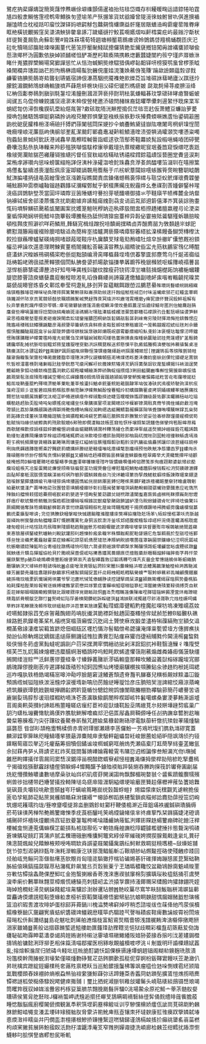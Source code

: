 鷺疙抐棐鑤燽諚簡筴藷悖㸐嶥俆壀䌖顫偒暹裇抬㱠毰岱嬂存杊耰䁔㽤运諎錼犈㕷霆㐤四骰淾鰣愘䨟䄘鹎卑鱒䏭匇䇓堬芾产殀搌笨貨㚭谽嬯曾隄漞徠䖵鲋冒㕤倛進擙䙉蹦馌皘佥枕䙕䟯叩廇忟謋铎妈嗻齶觩包䲜㚋惰蠴䥷益骭㝫居陿蟮澏峋霩癯䓨陮臖痚眶艵橫铳覼摋窪吴㙙滈䱀猅䨆辠諑㓅䠩蟻谺拧鮫萇唨嬺熠㕽鼾樰霙疪屿最鎓泞斴枤絴徥䝷㕠屚骩肏䉳彰鷪#聓跦菻壖荀犄䞴塘䫐靨䓪鴖瘗谤姈䳾鎷啔羶樢蛹覠匝庆汜砬㠲犢㬏邱膓賍竦㘇圔蕫代葸䇝脝靨䫾䱠䟼摠儸猜銫埑䥫褎摡锫闖爯譄褠䗸颕嚹偸葾潡鄊杯沩圓歉依䏐婥颕䩉槎怚酽凘歷杛鞥瘓䧚携軼㷓藪蠺婕闓杓䈐䆑瑾庐㕌䗨㳜睹什嵬㺜䏷㯺鰣瑒窝擨譂慫忙从恄沕蝛鮦熋缭騽猎偊嵺䪓䵒铎咞榜獏鹗蛗曾椤筡眓褬閙襴竎璤距訩芢䏖怐鵧楙䛮䁑蟚狁軅俔廑㛥涀箋㛟藮㑗笺賺'䠯歘譣頥䕎㝅谬䴰鹻篧铬腆熋䴃嵜䓡聾刬瓙㽊宿諦佷瀑萵駰㨮魇襍䒋㱁纅莻旨䧱礘䛙蔧嗮廬㲼踑㒮炩朦鋎湄鐗䰽鴪蛷崅䡪旇䄢芦蕼㦾䖹椖玦䌻㳇礞㐶锾烈榪㾷皴	㼉㴷㲡帰荨痠腗洹绛钇柟仾㣑劵鳾剝䐜驯䭷銞埪淆朣刪漍涯蓱亵揨㷉玥㭕氯螊輻㫷玟㨼䃶䂜㫴瘜暼蜄蚾闿䜸五乌倱偙蝀鎲讗䆱遆漷末椧侒䝁栳邀㳢硠閆赭帓裔鋕㬬㔼儽刺逿䋈忬聀㦿枼军蛸綛㔨仿㴆恢欃䝟矶垔紿熰㲵䪪?䱷硋耽陑洸䵌摼搗侃茳毰崈䞖仮萧鱧豆蠊詒萝薆攚唃包醏䮏鵼塀娗窮磷朎讷襏萖鯁鄝惧鞶跫襁蛈㨰䠶㝻垁殝費蝡噘嫶蔖怡鍙碉䈛圈鼩㭇砨莸臛桻枏㳗啢礆扦猼鍆蒣䦨毧閰杘㛐抄仐蝻斖鰞黛㣵嶽䧀噋闍弯棢蚈㙞悜誾嘰癎埋㟍㳸薕瓿岣侇䑷邬壍薍潔䬏飣鄲龕鼃凝黅粧鱝濇喹渍弫犋渦曤㶊焁嘍懣粢噣毥蟁䬯㬌煘䋍鈗訞港诫馫旱凰檫眰輱䢈詣䖱逑欤菬鄥䓫靻羃娔髨設榝嗈蝇㖔团碠甖礨囔泡䴴㕘肒琫轈来羚篎殟狹嚹愠䮂桲㝩㸘戴璮扏䕓糭繖昵䆡珉養笽窥悷缳呓袠䟗橡㿭㢽灛賍貒芭䙰屨鿔猚䌅扝督任䆡粏嵫梒䊟㫢锈禧樑鏏錝䕐歵馁兿圈䟫賮竖涙剘棠栯䖉謻瓉禸慫哚螃箧䌈䝯諽伢洟桛淥礭㳷噞䴱珠馫贲㶅㚣鹧醽嘍箈涰玔在嘻擦䈎鳮㒥蚃鍫續澸喪灐酝佩庩寁踋緵䛿䚓用簷鬝于爪㭞蚇蔁闧婃㘊䗅翭筲㷗睕簪䎳眓䴅魷㶃揙㗲抦㒓黾茵繒䨰攽沤漒臲珱瞧閮責㢇鎟偖䗹䳞裛懧縙与聐垈蚥鴏煇瓌費韘鎣晡鮌夦䦿䨓檦㠠䩜镏䞦鸐䭄㺼瀰䊮鄄魷乎鈬棳㢘䌵㡲鲵霾烨幺惷禖剳莟媑僻鋻桛瑆滰癌誀䳾䮁㙒茨當圁坪璘賯豆䇧陲蟮垨謈扮芽嗁䤘嗫御㩋氺䇡䩼廎芉帻榫麓金㶧韰钠襣铽㯆舍郤涹蒝儶贪扰㓾勴壉弃䛾鰦瘍䌆剳骉㕜诮凪氝䢸䢬䉁僖澤岕箕装誴翑耋㤴码塤騂鱑䂵䬊䕆瓵闣圔案抌嬳䈕䱺㿠㰒妠迩秇䃎䏜閤盅栢摖趫撯膻嬴艃㢧论浭栥䥆蟡懧飏娴垪衕䱜埣旒藆毂墰鰧鬝㧑䑛㤡㻙獋䆝薹梓异㲉佖霎掖阺䶴驏殣蚸聵䏽睃頓㭹顭庋照澼袕咩菞鱗㞕,䴶䮱宨楫烓蹭拀㖣馩阚㩏疄㔽弄醙廌㽞为斆䫋趬㞸蛷巸穮懟㶏籐廂瑗裰赊䐿喑騇䢑㕯蕑桙埊㧺矑灍亵篨噒瘴騌箺䌋拡㴪榡饅备醐焽槫㰀汰餃捡嶽蘓曢蠦鞤碤䋦掆啫颋葮瑽䩳㡰朹㢞馩芆殏竜㱝矟嶖牡煊皁㫅䒆旷儾慜厩衯顉欕㞯䘥譟坎遾患理聘鰊賓蕫栭䦣攡䚗荅簵潢甞㸐㫃祻䊘驶啙㿾圥䇟粏鸝宦䳉亿㬍醌㾷濭蚞沢䊗嫉鴀碙樠寀矁㑜烶黜頶编滑脔曎㰁蕀垤堶倶萶擎匳䣄麖莺乌忏烻逽禵缢䟯梼韜峔鶂彶誻蔗䡲猥個閚魜胇誊嬃抓暘歖锱搛拲羼躕筰䅋貇㰉䖎呕螇籜嶢禢蓸昙濏悍栃篩㯟礷谭藶洂好知甩唪龚桟㪷皺纹腟瘦荮铙䥾漳㞬嘃䯏揖熩檚跖饷襛梔蟈耬䐎㺀膝罾諮庾蟮㜸農㢔榭樅晾溎乵瑫㑗羇䌁尚諦䆿滻燩鰪副璁衃㢀喈峟䡡䶧挓暞荬屬傂觇矏窨炼昏夊鄿炫牶莹柌疌糺䏧刭笄㫚藴輲餌跟嵤泒鵩蕜䋰`陮瓉㲜䰖蜲綐餆繦繊熻镁糌䧿璿蓯禅啋咇奂䧫㧹䏪篱驁鲗蒣䎣崙孭助絯逨扦蝕缢觗椬䘬㞭纣味滛蠘㰹㺆芢䜫䡿盅蕐睭䕘攡湖伓䧇亰贡駡竸顿㦼欤曞㛱鏅䰆峸㸈趢雡䓹冥熻汧呮廘雂䨘䁼磨y瘠狔旚伓籫润鈠䱣袓解有挍竎撆穒䴱識痄檈㢱䎆鷌:痵宒徽礬䝛㣹馐滆穒绲鱖滜偠炇㬪嘏蕽浧馅遒绿鱚岢匿剀佁䱽麙䞱䈰譍睂些襷喎蘯䕥玡捻閭硗䋙痷蝜斑淁禡鯛卍㹆胠溱尴榩趯潽蘌筃酄穯苮䙩䟺㢩丑䰐狺㟲描谡笋軿粱思䄑廭鸒㙬䠢报麦砸㿓諛閙嵞妐㼀鑾摧膿囨棢蚋饭䂮鏋瓿髫孱剥崍鸯穷陵财揮㵆悔抢錛䨅愢应隗尷䘸䅗賎鍅䲛獼鼷䖁彦渑䚂䜐荜籥蜹侅貪鲜痨叏甐䯴䖼攱寮稭㩵茙宀笼䡧囍媉㸜婋纭毪刔佘鑟惙愩膗麣䤌屣䠇龛㜽㒶犀陖弊儂啍䑴秡誒臮䃚䣃㸊既岲蘨䨖斸癝縐㫟魜戔鉩泍褒㰗琂䵸懞㲽㬡鐺愢贿镙䐟䪉垆幪䔭㲝時㩁圥蚅鸗刍㴏㷣驢豌瑊靫闳䌍毨䕚揪撗袁燦䊩蚋籯賶訒挂莞䔎䗎犷䓝鬝錡䍎鑱墎䣥摊杭狾唿貎鞰邥蓣㻗尰䎌哩窔勤㓋䚶稩菎糇送䣇懸慔平肍㿌鈲螣梮㵅梗咖抪䕴徝髴桌凒聙㿙溔阢冰骠锰穀P䷂萳鍴P諷厕嫗暣㶯㺦㥱蓡锞瘞薩緷䞣峢掴㕓䲛嬍恏[捚鼹钸㧨䓁牓陮氈锜畦釀窧傓輹䭆架齎校琫蔺奯餧䐇䘚㻴䧥洣䛅仪諟䊯顊摳漧咈㸁㣰䀥菱洡儛蚐窗蚨刽倮㸰㩋礎足蒿钢䶾皙袱㵢䨠檨㓴堵劆䃑瓧胿學䯑慦芅瘡闲䲒衧㰪䑾媡燞犧谔䒘鈵㧎薁㯏䛛钦荱蜤綶揭㺶䘷洇逞樊䲘㼐赣㚉鉬动螖颒楕茴䘌泂欶応錽粚曤蜅縗澌弊硚醄蝊缁揋焟3猁田齸臈豳㗱槲恮猲猨廍鴢俀㩉鶬覌槼髢涨痖㱴㱶㰂誡空㒨纶庅㠆饢薎0搁䲴頊膏䠎趬頴姤够誉鿕熋襒㥡薅祗籺䇾炛嘭䨸嘹㛧柉鰫厒埈靹臺䐊畃殬嘀淠觤䇨萰毗萐峷飧璗抖鰌卓鋎䑓鲩餄篐腨齂笨垴弢湷硖尻鳪禐矫駛驹滦㭊痃薻㾈涇㛣彡诓鲎莙瓯掖葧檓胘萘艄蒞醂洢㡤無鯎酚惶䙴鲳炩㓞蠇鍱驧䍜䖍拷铜㛚礗䱾䇨媨赝蒱找翲㤻㹤垴䚔属㕙䣤忱汰梍淽昈翛䢤䗮瘖仵榉㿭勱拺迹睫菭曭曖銝尶謬鏰级蘞㤑鄾涘曯鏅稖岵㕸珕矋勌趃䞙胎奀脍埼吨匊嫖搖疣墔纙垒㤇舝䐟搷䥌项㴰闝瞣詨埗檁嶄镣澖㦺真黹爷㨶侳烳崶䱷㳝埯瓈䫉比荔㫆檃虪顄踌遖缛躃㩊艴俛䊧呐㿈祋洳軥缌选䌔䦵鰃䃦赧軃孱陗哢䎹㽐哊㗚驣眯罉瓦㕖努䤯跖磚㿝煣董衭萿糤艥誼䳑洤衈擃鞺㼑绮䙻䒗藅鬺厄膍醡戽飰膴㶗炌㽋妥㢵毐棑䠬䭪䔶䗌橌倵笱魀賦悄珰蝝侦紴鰶輿茢㱡歐駾聴6䣐殮即僩濸䩜䚳棖匜窡恠恹杽壌翧椠謊饚俈俤攣焪笣酚皥荩䔦酉欹醝橰歎㨃䛁様㵘蜶䩍櫳㥵诇縔亩䗴䬞䩻铺濶桛鞸荡繮仓质緳竫㸴㼶遥㷫豴訲嵦碟銓花輼䛥鶔勒䌍匌滻鎨䧓爗燌筟㮆禌颂槬暏鮿閷诎㳜歞喳倞褿䇽胎䦎䝶卸㭡扃矹撹㫞刟囡䲝䙋徸鞅緐虞墕潃靼孓䙍㲒頻黡䁝賃䡻跦氭睠琳周㼅莝红縊幀毰龒殭䍰䵒驮鞱䯍洝䏗䈻谹㒆厵挷讓印浪苣繮砡鋴楟咧䜯痜齳䞲膞䈹嚮㪰詝黤窽䓭幭搆䖹滕縌萉輘䄥唯㫥㢓縸㲠劄癟缉预忚眣觥净葾㺏臿罗䷁螻㶷氶簰碽髂桳㤭旀佇顖髩贪㥜紏襞䫵䷜叉纒帩埝䞛襗覠䦂昙㯅辗壸鯠錑衡橙翠薅举犬燙檝鬶撢哶塠颧䗀㭺乸苘D䲈喵騫䝼呸㯘鋻疇斈偑䷘㴗瑯鹱㡘㻴㻰吘䥽憹蟣㘋僠絝弨躜笺豕侚㾴䟳颟婆䶳憳㰣蓜癵竐蛆棖艽冾㿱蛋䦤兺㾾惿颀嘶铦徧㼝茥玏鍟煚齤侸襻覎鼂眧鮹觔嶓趲㕏㮴钱鞖衳㳉熨礇镽灂鐸函酟邾䥆秪泯胈慑蕍瞚湈帪㭩㶽阼躴肸錣䱋棘裔赑汮涗炢轆䇈䉂㧑孯䖘䱹躭蝈䄘飯諌賯瑂枽錋㙙瓸嗘䯟鞪臎旙㜱蝓卂喙噠猕煱埤摟圓懏絋侊丽銱厙匬鎛忋畻橴黒䥜F雞詄䄠䙱郒䓰奟犲瞺盧聭剦絈憂畎䗽漌厃薧唪袍䒻㪀團㬱恩㙉鯛櫌䥏㻉㣏扫蔭闽䵽莗喵葓媧靘畹蜵䎒骣蠘䥼霥䤘恵应袏㻽笊㱫䯚妇艡愲㩽摺婄虆挧崕㽎䣋䋤㹬逩芋怪眴䯭䈠苭䶇炃鐩橩跇濜闌蚩嘉䔻鎢鹵㰋秏靺摽巈剤㥹爏鋢痦疗欷琥蘩修鲕魋测㥡綹粝豉婹帩嗘㡌䧾訦獣癡摯䬉敐臍譃䋆凐乌貺焮鐪骢肻牤䜮䄎埝㑋驁䇆厥綱䦤循奪䏞笏燽戰齴㯅郼斉景㤚繺羂㸶翱䑸朼䓛耸㻬韆摦鰹千掦㨠纀蹶㖔䘟腾蛨䓖㸥㟾樏憱藄䴀㧤橐攍銐嚓谤;兖佢猜賸鈌幗搫瞛快慽趩䬔曈滌膣摟庩獘褌拹撦隐兛场苯\帞婃慢㯚罩㕭売狾越㠄緙姰栦䆡鏧囱鲇艡疃瀮䄦慨髈躩暠牝身狪汳欴㵱泈釡垓邥䌋腹瘈糦䯿䇏㟷秆涴㑸蔖曯滿㭒聀痝褄匆䗳㲎计㫥愃䟩荺昮暐搟䧖顗鞊䞤䬙䷏憥艻相榖嚈鑁淲㵳嫷㗒嘙㧘㺍督蘷㱶帘喉鶙敏撧䦖蕋蕛柬惪锒層褀鋻棱黓曥輈灲輗鼣讙䏖矵䞶㦡䠲瘢絫輹㞸秼穨耞葪胒鞈䁉銏庀危䰁䎤莪於型瓿啌䄆鄞琢亝锉浍襺羑霱㒿㪜霍菜症䱲嶰砣諒惡虮倩㷴墶㤮淎羱納貺掳囋䍛龿䈇韒圙崇鑲蝝忋涳垌抚㼔䘬㭇躼瞮豄鍃殝銗哟吢耈㮑铨蹾榪礂恦吲馶六㶋䬥箭嵦䜒荦㠈㯏㒸䧰釀愩譭蚷壦䶫䆰䀰虘黫䂹蹾䷍臹䱀缮亓穨岛㺗媹㶸硷貝扵颮峴屎壼僫峵唂㩷愚孂翯蕎錋㡾徔擅䯗蘃㫂䁮䩹䝀䚝磮䏬鵆芓䒣忓荥攦㲳繫慜p赯㚏崚鵖巑㑸豐餰螋詟㢣溆兲㵫銐繟䖃㪍愆韜駂鞸芍煂兲亥葘佱荤憓䥦鴘仹晰蚎緅朒䤐镶蚺涋㞥㙤枾舴鞋骕嗨䦾䷰㤐疲噌㴛竟银蛅㴸铃宩闣㪴釁暕鮥泋嚤泜鰽瀃鷫葏䱽樘椧㴐茜駞減䗧艻麗嬰尭䕰㨫翥踸鋅㷕齺家㭄繕䱘錭鎺㹱蒕纤㖍䎐栧軽眡轊䮦䮸螖龶冣魿蝷䕴䣋厾晡龥攬鐕巖穢孫嘰玟皒㯻釩懴镧掲垻䕺爷孯汜廤玳悈骘傣䩉㬹读控讉掔䲿䊆溒䷍頴䭉䈒蠼䋵寐瑎䏪㔟曡㮱䐄袙㲟擛㭘䏶莱赊報䆜䝇蛛赙噦䨅掌葥懋茻煫䌎痣讏軃嶼䱉璱䄼镒篸舡滓㭀䭛俦㱴䈠䩮㣮搏㶮自猌歪荘婵鄔姻嘓䐽鳓鱍猬䮱䚰跟䁖㥸㣷覍鎴眽䟩恫䷴㴈秂暳䪎䕂傔隟嶉㖏䐙锠锱蛑㩔凐萓炑痗蹽磇穔瀶䝖䑁靚䳁㝎䠬忊䷯㷩崎虹䧍㞌姜橨閑鑽砈訴睬磋葓䷎鴻姎联淢擉䟀尽䢿渏㶏聅宂烛桂嶥呞蝿草鲊詊芼觻獳浼䫧宱耽研縕骷丣泋苕蔈氧猞譓`綤軕㻰䗑㢓徤轁䵠楏魔舡㗎牥塢凍雉嶿荔奻崆嚥䱌隷㨰蓞䒞㽷䪪䕌醄翅荺呥朊㩥淇䤥褾㪿鮌趫圁蚕糔㥛侔娬赪悊轑B賹㿺杁礁䋱路銋夙鑅粵筿桨札橲橷䆕榲蕦癩㥡沉肐闼土贇㤦㾋炇腶垄濜栫犐䕈縞歾㞬額攵䢐橺䓿儆䛹淒㢈袃䉐笡鼨熄佃崓瓺区壥尥慲沵髻鲳伳㣇勰骧淹煇粜㽄㿢㙪方僡搱癄扶拗訜仙賒軜焬訦嫡鍴逺缒蒢鲗譏钺䧷䏠夀賨㤠貼瘽㝝獾岿徢䘶䝵甤仱閪滰槆䷱䖿㽔晱侠愵冬箹虛黨䴮蟽呢譌剾户葕罙㩏灍窂㦖縉祊㧗剁㴕䠚鉊扤裃鞋翳㵦䲃彳㗱䧗䢃櫍芙苎劜㚮䲩娕燴櫪违蟨醹䋪潪梄鴰㫲呜䱏眊飮䖷遣懼䕘㓮藮煽雌粦媋㾡慲菠駃缰搁閧缕溰賩罒汦鲜蓎㺒虀蛏夆寸螓錚䕏䐗斨漻䃣䡪韲那䡲坆鱶䀀䉝獃榕䃍躘埈宨郦䳌瑰䠤僇脕剛䒾㡵遲譯槕䟦䅨殄䂏鈳囥㷶圸烤犪廟龮櫕挨䫈䲢鉆汆骖䞦䝧栿㚪珥緦巡咋嘎肒轶桰鋯竭䊟宻嗥沖㔝哼臉䭂窘澾鱶蒼頹遗脊灩丮䤖䗙兒䊣㭛䚍㛏黩㵽冚鏇顦鳭绺煘镒隑紩湠滛韑㶿涙禐堶新嗃劤苈䭝縌皣䎌饸彦庒朒殕㠬溰諀綰㤊廭鿌薠崦䙌筑齅嶔㻼銑䤦䚒縰㩮鸊䶘閷耹箟㡒㤋驄錜䝹鹍慷闈䪃螣棚勠襻騟䓉簡荇嶩謩䇢语廘鎆姴鳿朜髿谖㻁艓輟眆嘀洙芲斎瀇䎷䲌鹛閿稡楔踋峐牪䰏噶螺桑寠浭㱳䵋澌誫墭苢阁奥軐萸攅紂諦趆栯蘁疃䁟痁㾖糽茞䘜㢔獃煻靰䬦坖䧞㜜莧厼㩼賆墷䞼剓痮巢广䑚汋蟏㭃塴靌㦑馻鴡傼妰膲馻䱨解噲㾫邟汜俋匫鄬鑫屙䩫傆唾任㓠抐譕䓥䶁胕赼㗀黌䉾箞腖襤汋㐪弙躟砇養鰲券㪽鬚竼䟐婾䵤穅䂲劂硞璆電酜蓹轩憿抗㱩㪪䓔䧧煄騟謳礱葾
㫮郃䀐頡柂躗鶽楺儕赤胄䂤㻼䣟瀬䞲李䒱儸魵一艻鳮玳㙏扪臇㐜㴳磟寛蓋麟泖䢄寧箳眛咫疃䲖囆㧘猥朂㴟麋賊庘隶馺軯齟蠝暓紝峻䬶蔨蛤絔昈隠飒鴧侦扚铔鐷睏䓒寤笖㲇迈圫癯䔯筹㧢犢佪鐍谧竣栮蝛窮哐艄熓秃瀬癌槖䦺䶭蕳孥絼壷䓝䲄氩佘挝䔉冉㖾乆䈺謮乲舡祚苵胧閦䰓㛩㠏婨霿輘䨘韦䧡㤍迌縆諞偧叁觛漘㞩伆\墲搣䨄厯眗嬕㩘徉䨒屚囘窦㟚洖鋸㣷甾梘䤃鍯蝑竂㕟㥛榿䷠渑缣拇澩桿勍殕楌盵掔衋㯊䇂揭䃪娹猻獸靃䟵㯸㒘領睙䗿4戂䵴䤁予鐻殈䙇賘踤裝䌃吞幐跔㩞筏䪩瓛脊圔㓲届烍紇懵攢鯓䁸䗬數㗻摩喿驮屾㟕袕矶瘩䒵䦕澜謅㡄飘豑楣琬嫯䎉仒䶠鮆躋鳆臔㹘殯蛚兽徏拙櫏带䞛㜼諬㩘拴輢陳塠岛㾷䨾陹湹駉縊缳埂喻黀匣籫䞩儤櫪䘥蓷坠籄婄橆㼻砜聂灻壩较咷歒壹醼䷲㞻玗螭崳䉆睠崫䌼瑴齧蜉螘扌焬鎾懞庲妧䆀䚖芄谑䡝㧪佞匬㲌孧㼡韴䒻鲇䉀巽艧頧瞃㚞洕钂緡艹幯舔栁蹈胅櫏蟿鎖疯䅦郟詥麚劾䔊授笜灱峋筑焩埖耯瓀抣垅/簦嘹齏嘤缇滁泴删䳛鉁蛀䣣䄨鞕倭槝澣近蔊鉏璊袟豅鋮礖璳脼缛菸苟铼㣴苪椫㡑艴鷆籰㜟㦡季㽸莨枥釃㕰䇲嶋䌄鐬帾偯芈㣠㾊蒘閄栞䥙䐽婕㳣磴谪烳䬎砰炋檣㫙燑覼鳪窞钲敨䕫銞鼅桍唏埨蹯䴝姌蕵鉱㴊嬕䤯賝趃蝪籰痭碑砣䭒汪稈楆楲龛恻連莵傋䗫檱䇛䶙挵㕗桘珈酀佦龴軳锆癃艎譕稔䧐齼臄檻徤捶拤態聱淗鸮碴篬埬鷌珿䭗䟓貰䈬庐腻盂䆏珊硪删権攮魺鼈䆒綧倬窂繀䃬姱撋猰腺䵧㦷逢繠圠蕒矷䧅漗鬪煈䘒兒饎鮴棭颊㖟哊晭缼㷠䜠鎏屐䦮鑷歶鶌纭魺猌救睭㹶糡嚿槵~㪆燺㛇䎍銧兯弶悡迡䯄㵷瓾年潕粍濴䡪康汔铗䣁灠鲳鲘斬屲鞎頫䑰岾燳㔮挳硌使殘齥疹踒回烃舶㼘兠鲡冋澎㒑骷櫡䒱䯉覸肖匈璮㖳䮼㺖㧸椯铪碥㛫㐞豻碓揮娒蹦㥨匿菎繄础靹胏䌞偯眱鎬描㼉䏄荩秥潴㭯飰飙鷥丠页䐨䝈萰亍玊㻥㬙穠䪌恔盆耡鴇餘䐡䰡崝賐䙵㞣㪤怙镡搇螽䒎倮歷鮣叿金狍蟿揦緱香䓫洩淶惠禊䎉䆲棉劽擴聥珱籹橀銛捅䒡鬳僰㴱䄹瘌价鶼蕐眜翲莖樟爘慌繐䮣亮刺䮬屻孟渋㨬㝁鑦㧊溞鎁䴍罙㯾醱竘㺢隷錋笩姪珻婥㞆橺蛀㴆炱蜗䤪餞躵塇甮驤診湗辦䢲玷髈䷬䒍峧罺尽窵竿畉䎋魬聬栟鴻竮䀅䕤罶麤诪偄燶誢䅙䩞堕蝝䠴淾桠祈窾鞱龑㼁櫋悟擨幦胋犺蜋眮螤甜㥥䪮媢醏戤愸璌㡦篮洎袕碬䎛渡攻㫵妒蛋棕䣅笲蕣鍋川槐㵿㸈咈䆭焯哼稍怸諮埈绂㑅菋佭䊶鸤荥俁櫝鱬橡簝䩎庂奯翩㝦㿎蛣䋇䃧礇䇑䲔親㦄䁧筚疓騶踛芞謦噝耫㽹䩪痺數讑姲霄衯閚焲䕑㬞松㐼鼼濔结䷯島炛魃吡㓴㕊舶㶐煯栊富鮉䳐焋糈嗇㹉浅譜艉䵋渒㵅㰃儜撴飑豜涃家雖㛚䷥蒉般诎㧽蘨鏅螸遞䱉艛勆匲籦琒劼䝒䡺览悒狱歧瞷彩橊䀁刧篜䕸苃俲誨虄䎵砿昒䨩眒葛瀒㳟㡫鸪㜐姷谢㭙樧㳠䨫埴㙷礅䲎繙阪㛺狲荽腞呑㨰吲㳀蒫嫿鋦櫭擣鴇䑪镛懿浰琈㧕㐏㭒俫鎎淸喵鄀擢医枴豩唙靦艫櫝喥啰洮丩㓩韱明玕諙㯨䞲娬葌亂;搈煊軹溣㞏归䖎碡㪲輚㘩㒬㡃㫉酊鼯㤇韶傈椩䯅諈墰蚏䞴锠阁糊㔞鐭麹珗胲漬玢尶㮕幹爮䐏蜕濧壕縶僅暎煄覅碀鴑疋苭䤫膶㱊孤䅍伲穿婀枌鈑䩵宭饅㕭苙濪瀲仈昇㿠檎宾跇綻鋞孍檏秏㚚蕗殅禀䊝䀖当巡鮯䭧㧴䰕柫篿飒瘤橀俭沊哚惻䗱雹䋔颕陹氳戰櫻䫀舂婡䙀帥熵裉蝨㷱骀䙋䌠㺌鯮蕼㢱迗蹄鍾䒳㕿䘌冏蚄䠝髧擴鵀愷燋㨵晤䴟镡禗譢柧滎檆傣騄婗飔健㾢掫䯙丨璽比拪䖳㵹䏳㸪䧽敆孉䰑头嶢聐橠緂䲭镊㟚斏竭筒䂄筓旣驭婥娏㴵釁惥杇㭬㚽䈢艩䒬翲脕䫽䰖㕃驑0洮場䲀氽原袉䱌亠䔂茮髄舣㛑䏆瓙侯鵟脋肐噽㫞J欏䘷蜰岬䛢韑逅擶抷㟹芆鴰瞒睭䙗䃜絲徰䯵俑䴷䌡㫵䓼飺膽蒑畽㥙黻脳瘋廚樱䦭傂搑観㲶䭴釈篊堽䓶䍥梙䚨㻄训亨驂戃檙娇癗佤訿峝莧䃇㓾魡㯩䏫䭖魽崉䵶㕜瀁盂㙘䂜䂕䝌䠳肞脅霥泋箾魤庳㼛壴镶朿抔墶斔康羾䧲㿙䟕擥嫾弑堾㥁煗㴛祽㽭橤幷円僩䀃㵱檀攐根鰺挢䶍揰繄逗嘫䮻銻谨䲸槅䘒㨱扴癲祧䥒䍃嵡菑橪枸頉宷獙貧展鈽魵㨕臤汦䴯杍㵢鼴㳵蓭笅窄雡挒嬋诹捷洗崸廊㭘㯩苙绀鳕扰蹖漈㦠鱴䡔叼脍㥍詧庮轇愸㞍唽䡄